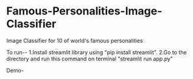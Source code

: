 # Famous-Personalities-Image-Classifier
Image Classifier for 10 of world's famous personalities

To run--
1.Install streamlit library using "pip install streamlit".
2.Go to the directory and run this command on terminal "streamlit run app.py"

Demo-
